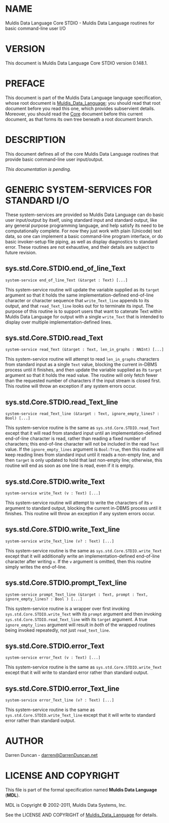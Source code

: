 # NAME

Muldis Data Language Core STDIO - Muldis Data Language routines for basic command-line user I/O

# VERSION

This document is Muldis Data Language Core STDIO version 0.148.1.

# PREFACE

This document is part of the Muldis Data Language language specification, whose root
document is [Muldis_Data_Language](Muldis_Data_Language.md); you should read that root document before
you read this one, which provides subservient details.  Moreover, you
should read the [Core](Muldis_Data_Language_Core.md) document before this current
document, as that forms its own tree beneath a root document branch.

# DESCRIPTION

This document defines all of the core Muldis Data Language routines that provide
basic command-line user input/output.

*This documentation is pending.*

# GENERIC SYSTEM-SERVICES FOR STANDARD I/O

These system-services are provided so Muldis Data Language can do basic user
input/output by itself, using standard input and standard output, like any
general purpose programming language, and help satisfy its need to be
computationally complete.  For now they just work with plain (Unicode) text
data, so one can implement a basic command-line program interface, or do
basic invoker-setup file piping, as well as display diagnostics to standard
error.  These routines are not exhaustive, and their details are subject to
future revision.

## sys.std.Core.STDIO.end_of_line_Text

`system-service end_of_line_Text (&target : Text)
[...]`

This system-service routine will update the variable supplied as its
`target` argument so that it holds the same implementation-defined
end-of-line character or character sequence that `write_Text_line` appends
to its output, and that `read_Text_line` looks out for to terminate its
input.  The purpose of this routine is to support users that want to
catenate Text within Muldis Data Language for output with a single `write_Text` that
is intended to display over multiple implementation-defined lines.

## sys.std.Core.STDIO.read_Text

`system-service read_Text (&target : Text,
len_in_graphs : NNInt) [...]`

This system-service routine will attempt to read `len_in_graphs`
characters from standard input as a single `Text` value, blocking the
current in-DBMS process until it finishes, and then update the variable
supplied as its `target` argument so that it holds the read value.  The
routine will only fetch fewer than the requested number of characters if
the input stream is closed first.  This routine will throw an exception if
any system errors occur.

## sys.std.Core.STDIO.read_Text_line

`system-service read_Text_line (&target : Text,
ignore_empty_lines? : Bool) [...]`

This system-service routine is the same as `sys.std.Core.STDIO.read_Text`
except that it will read from standard input until an
implementation-defined end-of-line character is read, rather than reading a
fixed number of characters; this end-of-line character will not be included
in the read `Text` value.  If the `ignore_empty_lines` argument is
`Bool:True`, then this routine will keep reading lines from standard input
until it reads a non-empty line, and then `target` is only updated to hold
that last non-empty line; otherwise, this routine will end as soon as one
line is read, even if it is empty.

## sys.std.Core.STDIO.write_Text

`system-service write_Text (v : Text) [...]`

This system-service routine will attempt to write the characters of its
`v` argument to standard output, blocking the current in-DBMS process
until it finishes.  This routine will throw an exception if any system
errors occur.

## sys.std.Core.STDIO.write_Text_line

`system-service write_Text_line (v? : Text) [...]`

This system-service routine is the same as `sys.std.Core.STDIO.write_Text`
except that it will additionally write an implementation-defined
end-of-line character after writing `v`.  If the `v` argument is omitted,
then this routine simply writes the end-of-line.

## sys.std.Core.STDIO.prompt_Text_line

`system-service prompt_Text_line (&target : Text,
prompt : Text, ignore_empty_lines? : Bool ) [...]`

This system-service routine is a wrapper over first invoking
`sys.std.Core.STDIO.write_Text` with its `prompt` argument and then
invoking `sys.std.Core.STDIO.read_Text_line` with its `target` argument.
A true `ignore_empty_lines` argument will result in *both* of the wrapped
routines being invoked repeatedly, not just `read_text_line`.

## sys.std.Core.STDIO.error_Text

`system-service error_Text (v : Text) [...]`

This system-service routine is the same as `sys.std.Core.STDIO.write_Text`
except that it will write to standard error rather than standard output.

## sys.std.Core.STDIO.error_Text_line

`system-service error_Text_line (v? : Text) [...]`

This system-service routine is the same as
`sys.std.Core.STDIO.write_Text_line` except that it will write to standard
error rather than standard output.

# AUTHOR

Darren Duncan - darren@DarrenDuncan.net

# LICENSE AND COPYRIGHT

This file is part of the formal specification named
**Muldis Data Language** (**MDL**).

MDL is Copyright © 2002-2011, Muldis Data Systems, Inc.

See the LICENSE AND COPYRIGHT of [Muldis_Data_Language](Muldis_Data_Language.md) for details.
